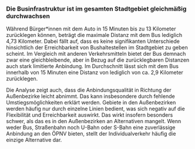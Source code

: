 ### Die Businfrastruktur ist im gesamten Stadtgebiet gleichmäßig durchwachsen

Während Bürger*innen mit dem Auto in 15 Minuten bis zu 13 Kilometer zurücklegen können, beträgt die maximale Distanz 
mit dem Bus lediglich 4,73 Kilometer. Dabei fällt auf, dass es keine signifikanten Unterschiede hinsichtlich der 
Erreichbarkeit von Bushaltestellen im Stadtgebiet zu geben scheint. Im Vergleich mit anderen Verkehrsmitteln bietet der Bus demnach zwar
 eine gleichbleibende, aber in Bezug auf die zurücklegbaren Distanzen auch stark limitierte Anbindung. Im Durchschnitt lässt sich mit dem
  Bus innerhalb von 15 Minuten eine Distanz von lediglich von ca. 2,9 Kilometer zurücklegen.

Die Analyse zeigt auch, dass die Anbindungsqualität in Richtung der Außenbezirke leicht abnimmt. Das kann insbesondere durch fehlende
 Umstiegsmöglichkeiten erklärt werden. Gebiete in den Außenbezirken werden häufig nur durch einzelne Linien bedient, was sich negativ
  auf die Flexibilität und Erreichbarkeit auswirkt. Das wirkt insofern besonders schwer, als das es in den Außenbezirken an Alternativen
   mangelt. Wenn weder Bus, Straßenbahn noch U-Bahn oder S-Bahn eine zuverlässige Anbindung an den ÖPNV bieten, stellt der
    Individualverkehr häufig die einzige Alternative dar.
